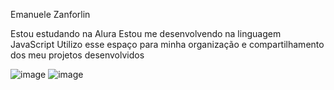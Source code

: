 Emanuele Zanforlin

Estou estudando na Alura
Estou me desenvolvendo na linguagem JavaScript
Utilizo esse espaço para minha organização e compartilhamento dos meu projetos desenvolvidos

![image](https://github.com/user-attachments/assets/92462b3b-c95d-4e21-ba41-7ef02e2413cd)
![image](https://github.com/user-attachments/assets/3761745a-0104-43ca-955d-764418bd3bbd)

